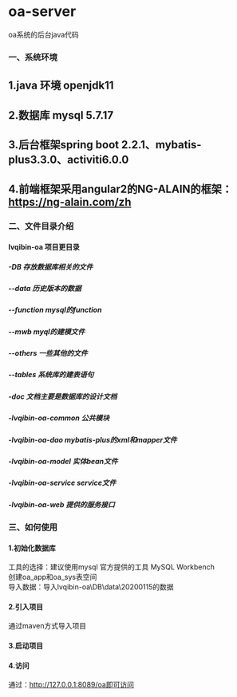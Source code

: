 # oa-server
 oa系统的后台java代码
### 一、系统环境
## 1.java 环境 openjdk11
## 2.数据库 mysql 5.7.17
## 3.后台框架spring boot 2.2.1、mybatis-plus3.3.0、activiti6.0.0
## 4.前端框架采用angular2的NG-ALAIN的框架：https://ng-alain.com/zh
### 二、文件目录介绍
#### lvqibin-oa 项目更目录
#####  -DB 存放数据库相关的文件
#####    --data 历史版本的数据
#####    --function mysql的function
#####    --mwb myql的建模文件
#####    --others 一些其他的文件
#####    --tables 系统库的建表语句
#####   -doc 文档主要是数据库的设计文档
#####   -lvqibin-oa-common 公共模块
#####   -lvqibin-oa-dao mybatis-plus的xml和mapper文件
#####   -lvqibin-oa-model 实体bean文件
#####   -lvqibin-oa-service service文件
#####   -lvqibin-oa-web 提供的服务接口
### 三、如何使用
#### 1.初始化数据库
工具的选择：建议使用mysql 官方提供的工具 MySQL Workbench <br> 
创建oa_app和oa_sys表空间 <br> 
导入数据：导入lvqibin-oa\DB\data\20200115的数据 <br> 
#### 2.引入项目
通过maven方式导入项目
#### 3.启动项目
#### 4.访问
通过：http://127.0.0.1:8089/oa即可访问

